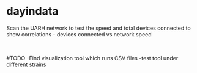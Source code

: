 # dayindata
<p>Scan the UARH network to test the speed and total devices connected to show correlations - devices connected vs network speed</p>
<br>
<p></p>

#TODO
-Find visualization tool which runs CSV files
-test tool under different strains
